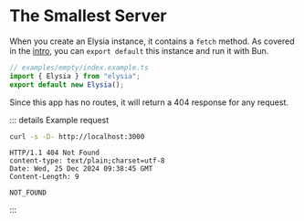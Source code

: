 <!-- This file is automatically-generated. Do not edit. -->

<template v-if="false">

> [!CAUTION]
> This file has been automatically generated from the [examples in the `examples/empty` directory.](https://github.com/dtinth/elysia-by-example/tree/main/examples/empty).
> Do not directly edit this file, as it will be overwritten.
> [[View the live site here.]](https://dtinth.github.io/elysia-by-example/examples/empty.html)

</template>


# The Smallest Server
When you create an Elysia instance, it contains a `fetch` method.
As covered in the [intro](./intro.html), you can `export default` this instance and run it with Bun.
```ts
// examples/empty/index.example.ts
import { Elysia } from "elysia";
export default new Elysia();

```

Since this app has no routes, it will return a 404 response for any request.

::: details Example request

<div style="margin-bottom: 0.5rem">

```sh
curl -s -D- http://localhost:3000
```

</div>

```http
HTTP/1.1 404 Not Found
content-type: text/plain;charset=utf-8
Date: Wed, 25 Dec 2024 09:38:45 GMT
Content-Length: 9

NOT_FOUND
```
:::
